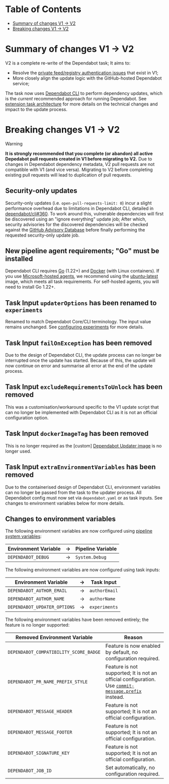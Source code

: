 
# Table of Contents

- [Summary of changes V1 → V2](#summary-of-changes-v1--v2)
- [Breaking changes V1 → V2](#breaking-changes-v1--v2)

# Summary of changes V1 → V2

V2 is a complete re-write of the Dependabot task; It aims to:

- Resolve the [private feed/registry authentication issues](https://github.com/tinglesoftware/dependabot-azure-devops/discussions/1317) that exist in V1;
- More closely align the update logic with the GitHub-hosted Dependabot service;

The task now uses [Dependabot CLI](https://github.com/dependabot/cli) to perform dependency updates, which is the _current_ recommended approach for running Dependabot. See [extension task architecture](../extension.md#architecture) for more details on the technical changes and impact to the update process.

# Breaking changes V1 → V2

> [!WARNING]
> **It is strongly recommended that you complete (or abandon) all active Depedabot pull requests created in V1 before migrating to V2.** Due to changes in Dependabot dependency metadata, V2 pull requests are not compatible with V1 (and vice versa). Migrating to V2 before completing existing pull requests will lead to duplication of pull requests.

## Security-only updates

Security-only updates (i.e. `open-pull-requests-limit: 0`) incur a slight performance overhead due to limitations in Dependabot CLI, detailed in [dependabot/cli#360](https://github.com/dependabot/cli/issues/360). To work around this, vulnerable dependencies will first be discovered using an "ignore everything" update job; After which, security advisories for the discovered dependencies will be checked against the [GitHub Advisory Database](https://github.com/advisories) before finally performing the requested security-only update job.

## New pipeline agent requirements; "Go" must be installed

Dependabot CLI requires [Go](https://go.dev/doc/install) (1.22+) and [Docker](https://docs.docker.com/engine/install/) (with Linux containers).
If you use [Microsoft-hosted agents](https://learn.microsoft.com/en-us/azure/devops/pipelines/agents/hosted?view=azure-devops&tabs=yaml#software), we recommend using the [ubuntu-latest](https://github.com/actions/runner-images/blob/main/images/ubuntu/Ubuntu2404-Readme.md) image, which meets all task requirements.
For self-hosted agents, you will need to install Go 1.22+.

## Task Input `updaterOptions` has been renamed to `experiments`

Renamed to match Dependabot Core/CLI terminology. The input value remains unchanged. See [configuring experiments](../../README.md#configuring-experiments) for more details.

## Task Input `failOnException` has been removed

Due to the design of Dependabot CLI, the update process can no longer be interrupted once the update has started. Because of this, the update will now continue on error and summarise all error at the end of the update process.

## Task Input `excludeRequirementsToUnlock` has been removed

This was a customisation/workaround specific to the V1 update script that can no longer be implemented with Dependabot CLI as it is not an official configuration option.

## Task Input `dockerImageTag` has been removed

This is no longer required as the [custom] [Dependabot Updater image](../updater.md) is no longer used.

## Task Input `extraEnvironmentVariables` has been removed

Due to the containerised design of Dependabot CLI, environment variables can no longer be passed from the task to the updater process. All Dependabot config must now set via `dependabot.yaml` or as task inputs. See changes to environment variables below for more details.

## Changes to environment variables

The following environment variables are now configured using [pipeline system variables](https://learn.microsoft.com/en-us/azure/devops/pipelines/process/variables?view=azure-devops&tabs=yaml%2Cbatch#system-variables):

| Environment Variable | → | Pipeline Variable |
|--|--|--|
|`DEPENDABOT_DEBUG`| → |`System.Debug`|

The following environment variables are now configured using task inputs:

| Environment Variable | → | Task Input |
|--|--|--|
|`DEPENDABOT_AUTHOR_EMAIL`| → |`authorEmail`|
|`DEPENDABOT_AUTHOR_NAME`| → |`authorName`|
|`DEPENDABOT_UPDATER_OPTIONS`| → |`experiments`|

The following environment variables have been removed entirely; the feature is no longer supported:

| Removed Environment Variable | Reason |
|--|--|
|`DEPENDABOT_COMPATIBILITY_SCORE_BADGE`| Feature is now enabled by default, no configuration required. |
|`DEPENDABOT_PR_NAME_PREFIX_STYLE`| Feature is not supported; It is not an official configuration. Use [`commit-message.prefix`](https://docs.github.com/en/code-security/dependabot/dependabot-version-updates/configuration-options-for-the-dependabot.yml-file#commit-message) instead. |
|`DEPENDABOT_MESSAGE_HEADER`| Feature is not supported; It is not an official configuration. |
|`DEPENDABOT_MESSAGE_FOOTER`| Feature is not supported; It is not an official configuration. |
|`DEPENDABOT_SIGNATURE_KEY`| Feature is not supported; It is not an official configuration. |
|`DEPENDABOT_JOB_ID`| Set automatically, no configuration required. |
